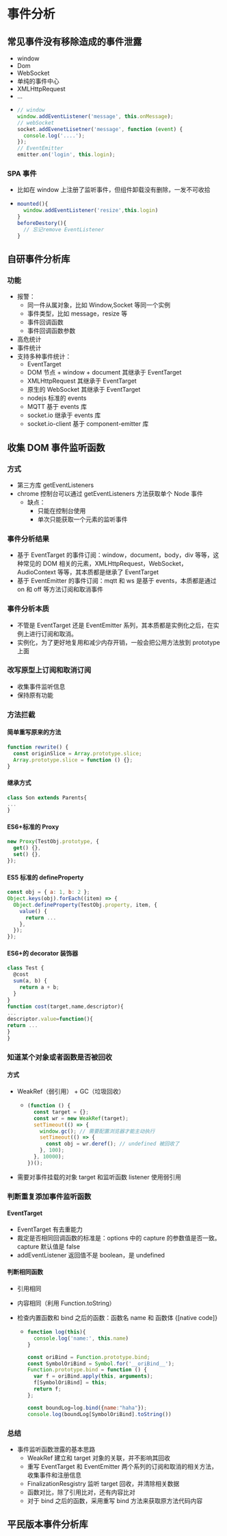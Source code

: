 # 事件分析

## 常见事件没有移除造成的事件泄露

- window
- Dom
- WebSocket
- 单纯的事件中心
- XMLHttpRequest
- ...
- ```js
  // window
  window.addEventListener('message', this.onMessage);
  // webSocket
  socket.addEvenetLisetner('message', function (event) {
    console.log('....');
  });
  // EventEmitter
  emitter.on('login', this.login);
  ```

### SPA 事件

- 比如在 window 上注册了监听事件，但组件卸载没有删除，一发不可收拾
- ```js
  mounted(){
    window.addEventListener('resize',this.login)
  }
  beforeDestory(){
    // 忘记remove EventListener
  }
  ```

## 自研事件分析库

### 功能

- 报警：
  - 同一件从属对象，比如 Window,Socket 等同一个实例
  - 事件类型，比如 message，resize 等
  - 事件回调函数
  - 事件回调函数参数
- 高危统计
- 事件统计
- 支持多种事件统计：
  - EventTarget
  - DOM 节点 + window + document 其继承于 EventTarget
  - XMLHttpRequest 其继承于 EventTarget
  - 原生的 WebSocket 其继承于 EventTarget
  - nodejs 标准的 events
  - MQTT 基于 events 库
  - socket.io 继承于 events 库
  - socket.io-client 基于 component-emitter 库

## 收集 DOM 事件监听函数

### 方式

- 第三方库 getEventListeners
- chrome 控制台可以通过 getEventListeners 方法获取单个 Node 事件
  - 缺点：
    - 只能在控制台使用
    - 单次只能获取一个元素的监听事件

### 事件分析结果

- 基于 EventTarget 的事件订阅：window，document，body，div 等等，这种常见的 DOM 相关的元素，XMLHttpRequest，WebSocket，AudioContext 等等，其本质都是继承了 EventTarget
- 基于 EventEmitter 的事件订阅：mqtt 和 ws 是基于 events，本质都是通过 on 和 off 等方法订阅和取消事件

### 事件分析本质

- 不管是 EventTarget 还是 EventEmitter 系列，其本质都是实例化之后，在实例上进行订阅和取消。
- 实例化，为了更好地复用和减少内存开销，一般会把公用方法放到 prototype 上面

### 改写原型上订阅和取消订阅

- 收集事件监听信息
- 保持原有功能

### 方法拦截

#### 简单重写原来的方法

```js
function rewrite() {
  const originSlice = Array.prototype.slice;
  Array.prototype.slice = function () {};
}
```

#### 继承方式

```js
class Son extends Parents{
...
}
```

#### ES6+标准的 Proxy

```js
new Proxy(TestObj.prototype, {
  get() {},
  set() {},
});
```

#### ES5 标准的 defineProperty

```js
const obj = { a: 1, b: 2 };
Object.keys(obj).forEach((item) => {
  Object.defineProperty(TestObj.property, item, {
    value() {
      return ...
    },
  });
});
```

#### ES6+的 decorator 装饰器

```js
class Test {
  @cost
  sum(a, b) {
    return a + b;
  }
}
function cost(target,name,descriptor){
...
descriptor.value=function(){
return ...
}
}
```

### 知道某个对象或者函数是否被回收

#### 方式

- WeakRef（弱引用） + GC（垃圾回收）

  - ```js
    (function () {
      const target = {};
      const wr = new WeakRef(target);
      setTimeout(() => {
        window.gc(); // 需要配置浏览器才能主动执行
        setTimeout(() => {
          const obj = wr.deref(); // undefined 被回收了
        }, 100);
      }, 10000);
    })();
    ```

- 需要对事件挂载的对象 target 和监听函数 listener 使用弱引用

### 判断重复添加事件监听函数

#### EventTarget

- EventTarget 有去重能力
- 裁定是否相同回调函数的标准是：options 中的 capture 的参数值是否一致。capture 默认值是 false
- addEventListener 返回值不是 boolean，是 undefined

#### 判断相同函数

- 引用相同
- 内容相同（利用 Function.toString）
- 检查内置函数和 bind 之后的函数：函数名 name 和 函数体 {[native code]}

  - ```js
    function log(this){
      console.log('name:', this.name)
    }

    const oriBind = Function.prototype.bind;
    const SymbolOriBind = Symbol.for('__oriBind__');
    Function.prototype.bind = function () {
      var f = oriBind.apply(this, arguments);
      f[SymbolOriBind] = this;
      return f;
    };

    const boundLog=log.bind({name:"haha"});
    console.log(boundLog[SymbolOriBind].toString())
    ```

### 总结

- 事件监听函数泄露的基本思路
  - WeakRef 建立和 target 对象的关联，并不影响其回收
  - 重写 EventTarget 和 EventEmitter 两个系列的订阅和取消的相关方法，收集事件和注册信息
  - FinalizationResgistry 监听 target 回收，并清除相关数据
  - 函数对比，除了引用比对，还有内容比对
  - 对于 bind 之后的函数，采用重写 bind 方法来获取原方法代码内容

## 平民版本事件分析库
